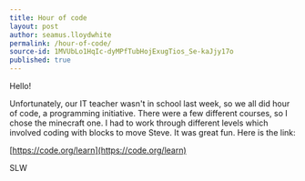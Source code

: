 ```yaml
---
title: Hour of code
layout: post
author: seamus.lloydwhite
permalink: /hour-of-code/
source-id: 1MVUbLo1HqIc-dyMPfTubHojExugTios_Se-kaJjy17o
published: true
---
```

Hello!

Unfortunately, our IT teacher wasn't in school last week, so we all did hour of code, a programming initiative. There were a few different courses, so I chose the minecraft one. I had to work through different levels which involved coding with blocks to move Steve. It was great fun. Here is the link:

[https://code.org/learn](https://code.org/learn)

SLW

